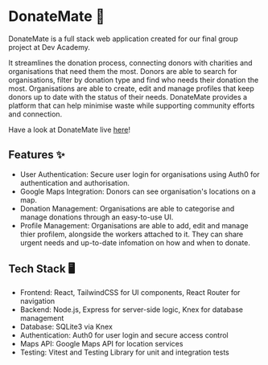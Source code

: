 # DonateMate 💚
DonateMate is a full stack web application created for our final group project at Dev Academy. 

It streamlines the donation process, connecting donors with charities and organisations that need them the most. Donors are able to search for organisations, filter by donation type and find who needs their donation the most.
Organisations are able to create, edit and manage profiles that keep donors up to date with the status of their needs. DonateMate provides a platform that can help minimise waste while supporting community efforts and connection.

Have a look at DonateMate live [here](https://donatemate.pushed.nz/)!

## Features ✨
- User Authentication: Secure user login for organisations using Auth0 for authentication and authorisation.
- Google Maps Integration: Donors can see organisation's locations on a map.
- Donation Management: Organisations are able to categorise and manage donations through an easy-to-use UI.
- Profile Management: Organisations are able to add, edit and manage thier profilem, alongside the workers attached to it. They can share urgent needs and up-to-date infomation on how and when to donate. 


## Tech Stack 🖥️
- Frontend: React, TailwindCSS for UI components, React Router for navigation
- Backend: Node.js, Express for server-side logic, Knex for database management
- Database: SQLite3 via Knex
- Authentication: Auth0 for user login and secure access control
- Maps API: Google Maps API for location services
- Testing: Vitest and Testing Library for unit and integration tests




